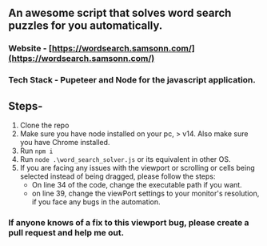 ## An awesome script that solves word search puzzles for you automatically.

### Website - [https://wordsearch.samsonn.com/](https://wordsearch.samsonn.com/)

### Tech Stack - Pupeteer and Node for the javascript application.

## Steps-

1. Clone the repo
2. Make sure you have node installed on your pc, > v14. Also make sure you have Chrome installed.
3. Run `npm i`
4. Run `node .\word_search_solver.js` or its equivalent in other OS.
5. If you are facing any issues with the viewport or scrolling or cells being selected instead of being dragged, please follow the steps:
   - On line 34 of the code, change the executable path if you want.
   - on line 39, change the viewPort settings to your monitor's resolution, if you face any bugs in the automation.

### If anyone knows of a fix to this viewport bug, please create a pull request and help me out.
